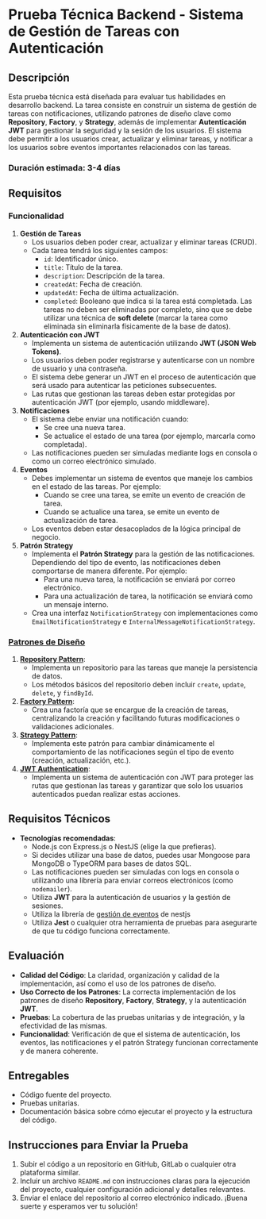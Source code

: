 # Prueba Técnica Backend - Sistema de Gestión de Tareas con Autenticación
## Descripción
Esta prueba técnica está diseñada para evaluar tus habilidades en desarrollo backend. La tarea consiste en construir un sistema de gestión de tareas con notificaciones, utilizando patrones de diseño clave como **Repository**, **Factory**, y **Strategy**, además de implementar **Autenticación JWT** para gestionar la seguridad y la sesión de los usuarios. El sistema debe permitir a los usuarios crear, actualizar y eliminar tareas, y notificar a los usuarios sobre eventos importantes relacionados con las tareas.
### Duración estimada: 3-4 días
## Requisitos
### Funcionalidad
1. **Gestión de Tareas**
   - Los usuarios deben poder crear, actualizar y eliminar tareas (CRUD).
   - Cada tarea tendrá los siguientes campos:
     - `id`: Identificador único.
     - `title`: Título de la tarea.
     - `description`: Descripción de la tarea.
     - `createdAt`: Fecha de creación.
     - `updatedAt`: Fecha de última actualización.
     - `completed`: Booleano que indica si la tarea está completada.
   Las tareas no deben ser eliminadas por completo, sino que se debe utilizar una técnica de **soft delete** (marcar la tarea como eliminada sin eliminarla físicamente de la base de datos).
2. **Autenticación con JWT**
   - Implementa un sistema de autenticación utilizando **JWT (JSON Web Tokens)**.
   - Los usuarios deben poder registrarse y autenticarse con un nombre de usuario y una contraseña.
   - El sistema debe generar un JWT en el proceso de autenticación que será usado para autenticar las peticiones subsecuentes.
   - Las rutas que gestionan las tareas deben estar protegidas por autenticación JWT (por ejemplo, usando middleware).
3. **Notificaciones**
   - El sistema debe enviar una notificación cuando:
     - Se cree una nueva tarea.
     - Se actualice el estado de una tarea (por ejemplo, marcarla como completada).
   - Las notificaciones pueden ser simuladas mediante logs en consola o como un correo electrónico simulado.
4. **Eventos**
   - Debes implementar un sistema de eventos que maneje los cambios en el estado de las tareas. Por ejemplo:
     - Cuando se cree una tarea, se emite un evento de creación de tarea.
     - Cuando se actualice una tarea, se emite un evento de actualización de tarea.
   - Los eventos deben estar desacoplados de la lógica principal de negocio.
5. **Patrón Strategy**
   - Implementa el **Patrón Strategy** para la gestión de las notificaciones. Dependiendo del tipo de evento, las notificaciones deben comportarse de manera diferente. Por ejemplo:
     - Para una nueva tarea, la notificación se enviará por correo electrónico.
     - Para una actualización de tarea, la notificación se enviará como un mensaje interno.
   - Crea una interfaz `NotificationStrategy` con implementaciones como `EmailNotificationStrategy` e `InternalMessageNotificationStrategy`.
### [Patrones de Diseño](https://refactoring.guru/design-patterns/typescript)
1. [**Repository Pattern**](https://medium.com/@pererikbergman/repository-design-pattern-e28c0f3e4a30):
   - Implementa un repositorio para las tareas que maneje la persistencia de datos.
   - Los métodos básicos del repositorio deben incluir `create`, `update`, `delete`, y `findById`.
2. [**Factory Pattern**](https://refactoring.guru/design-patterns/factory-method):
   - Crea una factoría que se encargue de la creación de tareas, centralizando la creación y facilitando futuras modificaciones o validaciones adicionales.
3. [**Strategy Pattern**](https://refactoring.guru/design-patterns/strategy):
   - Implementa este patrón para cambiar dinámicamente el comportamiento de las notificaciones según el tipo de evento (creación, actualización, etc.).
4. [**JWT Authentication**](https://docs.nestjs.com/openapi/security#basic-authentication):
   - Implementa un sistema de autenticación con JWT para proteger las rutas que gestionan las tareas y garantizar que solo los usuarios autenticados puedan realizar estas acciones.
## Requisitos Técnicos
- **Tecnologías recomendadas**:
  - Node.js con Express.js o NestJS (elige la que prefieras).
  - Si decides utilizar una base de datos, puedes usar Mongoose para MongoDB o TypeORM para bases de datos SQL.
  - Las notificaciones pueden ser simuladas con logs en consola o utilizando una librería para enviar correos electrónicos (como `nodemailer`).
  - Utiliza **JWT** para la autenticación de usuarios y la gestión de sesiones.
  - Utiliza la librería de [gestión de eventos](https://docs.nestjs.com/techniques/events) de nestjs
  - Utiliza **Jest** o cualquier otra herramienta de pruebas para asegurarte de que tu código funciona correctamente.
## Evaluación
- **Calidad del Código**: La claridad, organización y calidad de la implementación, así como el uso de los patrones de diseño.
- **Uso Correcto de los Patrones**: La correcta implementación de los patrones de diseño **Repository**, **Factory**, **Strategy**, y la autenticación **JWT**.
- **Pruebas**: La cobertura de las pruebas unitarias y de integración, y la efectividad de las mismas.
- **Funcionalidad**: Verificación de que el sistema de autenticación, los eventos, las notificaciones y el patrón Strategy funcionan correctamente y de manera coherente.
## Entregables
- Código fuente del proyecto.
- Pruebas unitarias.
- Documentación básica sobre cómo ejecutar el proyecto y la estructura del código.
## Instrucciones para Enviar la Prueba
1. Subir el código a un repositorio en GitHub, GitLab o cualquier otra plataforma similar.
2. Incluir un archivo `README.md` con instrucciones claras para la ejecución del proyecto, cualquier configuración adicional y detalles relevantes.
3. Enviar el enlace del repositorio al correo electrónico indicado.
¡Buena suerte y esperamos ver tu solución!
